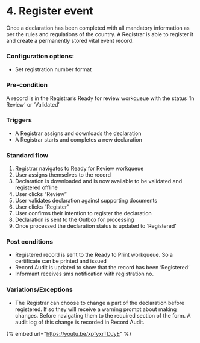 # 4. Register event

Once a declaration has been completed with all mandatory information as per the rules and regulations of the country. A Registrar is able to register it and create a permanently stored vital event record.

### **Configuration options:**

* Set registration number format

### **Pre-condition**

A record is in the Registrar’s Ready for review workqueue with the status ‘In Review’ or ‘Validated’

### **Triggers**

* A Registrar assigns and downloads the declaration
* A Registrar starts and completes a new declaration

### **Standard flow**

1. Registrar navigates to Ready for Review workqueue
2. User assigns themselves to the record
3. Declaration is downloaded and is now available to be validated and registered offline
4. User clicks “Review”
5. User validates declaration against supporting documents
6. User clicks “Register”
7. User confirms their intention to register the declaration
8. Declaration is sent to the Outbox for processing
9. Once processed the declaration status is updated to ‘Registered’

### **Post conditions**

* Registered record is sent to the Ready to Print workqueue. So a certificate can be printed and issued
* Record Audit is updated to show that the record has been ‘Registered’
* Informant receives sms notification with registration no.

### **Variations/Exceptions**

* The Registrar can choose to change a part of the declaration before registered. If so they will receive a warning prompt about making changes. Before navigating them to the required section of the form. A audit log of this change is recorded in Record Audit.

{% embed url="https://youtu.be/xpfyxrTDJyE" %}
